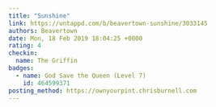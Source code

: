 ```yaml
---
title: "Sunshine"
link: https://untappd.com/b/beavertown-sunshine/3033145
authors: Beavertown
date: Mon, 18 Feb 2019 18:04:25 +0000
rating: 4
checkin:
  name: The Griffin
badges:
  - name: God Save the Queen (Level 7)
    id: 464599371
posting_method: https://ownyourpint.chrisburnell.com
---
```

